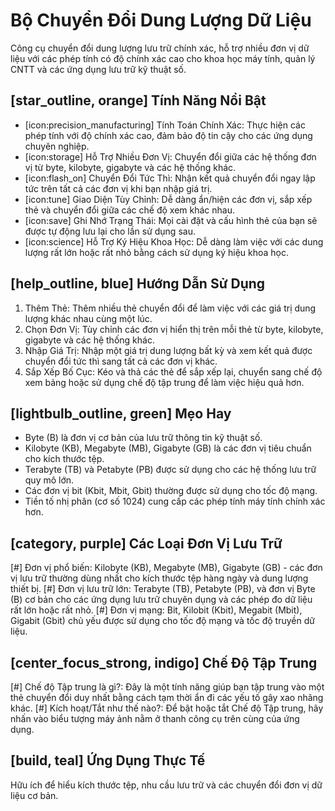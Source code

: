 # Bộ Chuyển Đổi Dung Lượng Dữ Liệu
Công cụ chuyển đổi dung lượng lưu trữ chính xác, hỗ trợ nhiều đơn vị dữ liệu với các phép tính có độ chính xác cao cho khoa học máy tính, quản lý CNTT và các ứng dụng lưu trữ kỹ thuật số.

## [star_outline, orange] Tính Năng Nổi Bật
- [icon:precision_manufacturing] Tính Toán Chính Xác: Thực hiện các phép tính với độ chính xác cao, đảm bảo độ tin cậy cho các ứng dụng chuyên nghiệp.
- [icon:storage] Hỗ Trợ Nhiều Đơn Vị: Chuyển đổi giữa các hệ thống đơn vị từ byte, kilobyte, gigabyte và các hệ thống khác.
- [icon:flash_on] Chuyển Đổi Tức Thì: Nhận kết quả chuyển đổi ngay lập tức trên tất cả các đơn vị khi bạn nhập giá trị.
- [icon:tune] Giao Diện Tùy Chỉnh: Dễ dàng ẩn/hiện các đơn vị, sắp xếp thẻ và chuyển đổi giữa các chế độ xem khác nhau.
- [icon:save] Ghi Nhớ Trạng Thái: Mọi cài đặt và cấu hình thẻ của bạn sẽ được tự động lưu lại cho lần sử dụng sau.
- [icon:science] Hỗ Trợ Ký Hiệu Khoa Học: Dễ dàng làm việc với các dung lượng rất lớn hoặc rất nhỏ bằng cách sử dụng ký hiệu khoa học.

## [help_outline, blue] Hướng Dẫn Sử Dụng
1. Thêm Thẻ: Thêm nhiều thẻ chuyển đổi để làm việc với các giá trị dung lượng khác nhau cùng một lúc.
2. Chọn Đơn Vị: Tùy chỉnh các đơn vị hiển thị trên mỗi thẻ từ byte, kilobyte, gigabyte và các hệ thống khác.
3. Nhập Giá Trị: Nhập một giá trị dung lượng bất kỳ và xem kết quả được chuyển đổi tức thì sang tất cả các đơn vị khác.
4. Sắp Xếp Bố Cục: Kéo và thả các thẻ để sắp xếp lại, chuyển sang chế độ xem bảng hoặc sử dụng chế độ tập trung để làm việc hiệu quả hơn.

## [lightbulb_outline, green] Mẹo Hay
- Byte (B) là đơn vị cơ bản của lưu trữ thông tin kỹ thuật số.
- Kilobyte (KB), Megabyte (MB), Gigabyte (GB) là các đơn vị tiêu chuẩn cho kích thước tệp.
- Terabyte (TB) và Petabyte (PB) được sử dụng cho các hệ thống lưu trữ quy mô lớn.
- Các đơn vị bit (Kbit, Mbit, Gbit) thường được sử dụng cho tốc độ mạng.
- Tiền tố nhị phân (cơ số 1024) cung cấp các phép tính máy tính chính xác hơn.

## [category, purple] Các Loại Đơn Vị Lưu Trữ
[#] Đơn vị phổ biến: Kilobyte (KB), Megabyte (MB), Gigabyte (GB) - các đơn vị lưu trữ thường dùng nhất cho kích thước tệp hàng ngày và dung lượng thiết bị.
[#] Đơn vị lưu trữ lớn: Terabyte (TB), Petabyte (PB), và đơn vị Byte (B) cơ bản cho các ứng dụng lưu trữ chuyên dụng và các phép đo dữ liệu rất lớn hoặc rất nhỏ.
[#] Đơn vị mạng: Bit, Kilobit (Kbit), Megabit (Mbit), Gigabit (Gbit) chủ yếu được sử dụng cho tốc độ mạng và tốc độ truyền dữ liệu.

## [center_focus_strong, indigo] Chế Độ Tập Trung
[#] Chế độ Tập trung là gì?: Đây là một tính năng giúp bạn tập trung vào một thẻ chuyển đổi duy nhất bằng cách tạm thời ẩn đi các yếu tố gây xao nhãng khác.
[#] Kích hoạt/Tắt như thế nào?: Để bật hoặc tắt Chế độ Tập trung, hãy nhấn vào biểu tượng máy ảnh nằm ở thanh công cụ trên cùng của ứng dụng.

## [build, teal] Ứng Dụng Thực Tế
Hữu ích để hiểu kích thước tệp, nhu cầu lưu trữ và các chuyển đổi đơn vị dữ liệu cơ bản.
